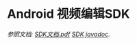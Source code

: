 # Android 视频编辑SDK
*参照文档: [SDK文档.pdf](Android锐动视频编辑SDK文档.pdf)  [SDK javadoc](http://htmlpreview.github.io/?https://github.com/rdsdk/rdVideoEditSDK-for-Android/blob/master/xpkUISdk/docs/xpkUISdk/index.html).*

